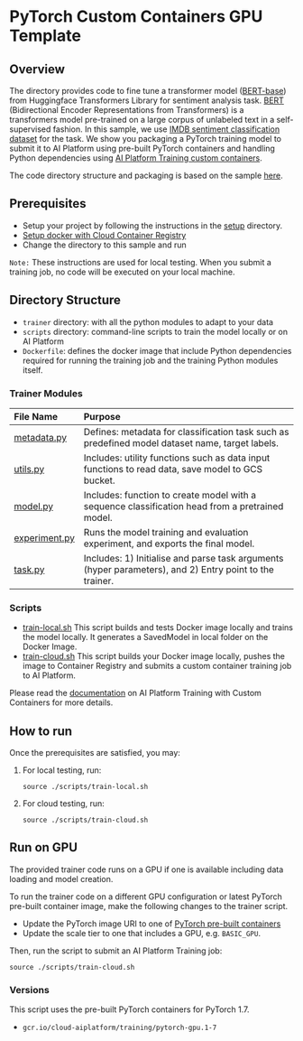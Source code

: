 # PyTorch Custom Containers GPU Template

## Overview

The directory provides code to fine tune a transformer model ([BERT-base](https://huggingface.co/bert-base-cased)) from Huggingface Transformers Library for sentiment analysis task.  [BERT](https://ai.googleblog.com/2018/11/open-sourcing-bert-state-of-art-pre.html) (Bidirectional Encoder Representations from Transformers) is a transformers model pre-trained on a large corpus of unlabeled text in a self-supervised fashion. In this sample, we use [IMDB sentiment classification dataset](https://huggingface.co/datasets/imdb) for the task. We show you packaging a PyTorch training model to submit it to AI Platform using pre-built PyTorch containers and handling Python dependencies using [AI Platform Training custom containers](https://cloud.google.com/ai-platform/training/docs/custom-containers-training). 

The code directory structure and packaging is based on the sample [here](https://github.com/GoogleCloudPlatform/ai-platform-samples/blob/master/training/pytorch/structured/).

## Prerequisites

* Setup your project by following the instructions in the [setup](../../../../../setup/) directory.
* [Setup docker with Cloud Container Registry](https://cloud.google.com/container-registry/docs/pushing-and-pulling)
* Change the directory to this sample and run

`Note:` These instructions are used for local testing. When you submit a training job, no code will be executed on your local machine.
  

## Directory Structure

* `trainer` directory: with all the python modules to adapt to your data
* `scripts` directory: command-line scripts to train the model locally or on AI Platform
* `Dockerfile`: defines the docker image that include Python dependencies required for running the training job and the training Python modules itself.

### Trainer Modules
| File Name | Purpose |
| :-------- | :------ |
| [metadata.py](trainer/metadata.py) | Defines: metadata for classification task such as predefined model dataset name, target labels. |
| [utils.py](trainer/utils.py) | Includes: utility functions such as data input functions to read data, save model to GCS bucket. |
| [model.py](trainer/model.py) | Includes: function to create model with a sequence classification head from a pretrained model. |
| [experiment.py](trainer/experiment.py) | Runs the model training and evaluation experiment, and exports the final model. |
| [task.py](trainer/task.py) | Includes: 1) Initialise and parse task arguments (hyper parameters), and 2) Entry point to the trainer. |

### Scripts

* [train-local.sh](scripts/train-local) This script builds and tests Docker image locally and trains the model locally. It generates a SavedModel in local folder on the Docker Image.
* [train-cloud.sh](scripts/train-cloud.sh) This script builds your Docker image locally, pushes the image to Container Registry and submits a custom container training job to AI Platform.

Please read the [documentation](https://cloud.google.com/ai-platform/training/docs/custom-containers-training) on AI Platform Training with Custom Containers for more details.

## How to run

Once the prerequisites are satisfied, you may:

1. For local testing, run: 
    ```
    source ./scripts/train-local.sh
    ```
2. For cloud testing, run:
    ```
    source ./scripts/train-cloud.sh
    ```

## Run on GPU
The provided trainer code runs on a GPU if one is available including data loading and model creation.

To run the trainer code on a different GPU configuration or latest PyTorch pre-built container image, make the following changes to the trainer script.
* Update the PyTorch image URI to one of [PyTorch pre-built containers](https://cloud.google.com/ai-platform/training/docs/getting-started-pytorch#pytorch_containers)
* Update the scale tier to one that includes a GPU, e.g. `BASIC_GPU`.

Then, run the script to submit an AI Platform Training job:
```
source ./scripts/train-cloud.sh
```

### Versions
This script uses the pre-built PyTorch containers for PyTorch 1.7.
* `gcr.io/cloud-aiplatform/training/pytorch-gpu.1-7`
